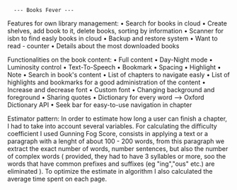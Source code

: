       --- Books Fever ---


Features for own library management:
  • Search for books in cloud
  • Create shelves, add book to it, delete books, sorting by information
  • Scanner for isbn to find easly books in cloud
  • Backup and restore system
  • Want to read - counter
  • Details about the most downloaded books
  
Functionalities on the book content:
  • Full content
  • Day-Night mode
  • Luminosity control
  • Text-To-Speech
  • Bookmark
  • Spacing
  • Highlight
  • Note
  • Search in book's content
  • List of chapters to navigate easly
  • List of highlights and bookmarks for a good administration of the content
  • Increase and decrease font
  • Custom font
  • Changing background and foreground
  • Sharing quotes
  • Dictionary for every word --> Oxford Dictionary API
  • Seek bar for easy-to-use navigation in chapter 
  
  Estimator pattern:
  In order to estimate how long a user can finish a chapter, I had to take into account several variables.
  For calculating the difficulty coefficient I used Gunning Fog Score, consists in applying a text or a paragraph with a lenght of about 100 - 200 words, from this paragraph we extract the exact number of words, number sentences, but also the number of complex words ( provided, they had to have 3 syllables or more, soo the words that have common prefixes and suffixes (eg "ing","ous" etc.) are eliminated ).
  To optimize the estimate in algorithm I also calculated the average time spent on each page.
  
